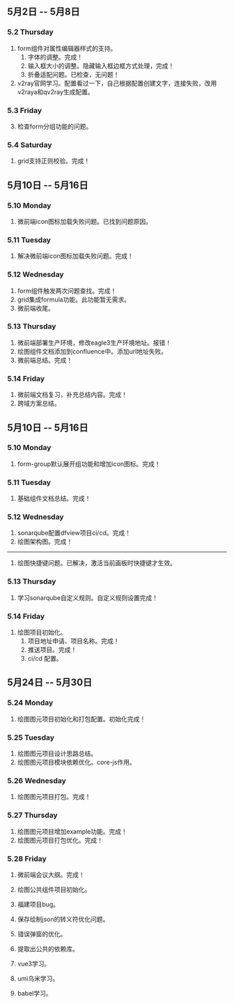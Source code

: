 ## 5月2日 -- 5月8日

### 5.2 Thursday
1. form组件对属性编辑器样式的支持。
   1. 字体的调整。完成！
   2. 输入框大小的调整。隐藏输入框边框方式处理，完成！
   3. 折叠适配问题。已检查，无问题！
2. v2ray官网学习。配置看过一下，自己根据配置创建文字，连接失败，改用v2raya和qv2ray生成配置。

### 5.3 Friday
3. 检查form分组功能的问题。

### 5.4 Saturday
1. grid支持正则校验。完成！

## 5月10日 -- 5月16日

### 5.10 Monday
1. 微前端icon图标加载失败问题。已找到问题原因。

### 5.11 Tuesday
1. 解决微前端icon图标加载失败问题。完成！

### 5.12 Wednesday
1. form组件触发两次问题查找。完成！
2. grid集成formula功能。此功能暂无需求。
3. 微前端收尾。

### 5.13 Thursday
1. 微前端部署生产环境，修改eagle3生产环境地址。报错！
2. 绘图组件文档添加到confluence中。添加url地址失败。
3. 微前端总结。完成！

### 5.14 Friday
1. 微前端文档复习，补充总结内容。完成！
2. 跨域方案总结。

## 5月10日 -- 5月16日

### 5.10 Monday
1. form-group默认展开组功能和增加icon图标。完成！

### 5.11 Tuesday
1. 基础组件文档总结。完成！

### 5.12 Wednesday
1. sonarqube配置dfview项目ci/cd。完成！
2. 绘图架构图。完成！
---
1. 绘图快捷键问题。已解决，激活当前画板时快捷键才生效。

### 5.13 Thursday
1. 学习sonarqube自定义规则。自定义规则设置完成！

### 5.14 Friday
1. 绘图项目初始化。
   1. 项目地址申请、项目名称。完成！
   2. 推送项目。完成！
   3. ci/cd 配置。

## 5月24日 -- 5月30日

### 5.24 Monday
1. 绘图图元项目初始化和打包配置。初始化完成！

### 5.25 Tuesday
1. 绘图图元项目设计思路总结。
2. 绘图图元项目模块依赖优化。core-js作用。

### 5.26 Wednesday
1. 绘图图元项目打包。完成！

### 5.27 Thursday
1. 绘图图元项目增加example功能。完成！
2. 绘图图元项目打包优化。完成！

### 5.28 Friday
1. 微前端会议大纲。完成！
2. 绘图公共组件项目初始化。


1. 福建项目bug。
1. 保存绘制json的转义符优化问题。
1. 错误弹窗的优化。
1. 提取出公共的依赖库。

1. vue3学习。
2. umi乌米学习。
3. babel学习。











